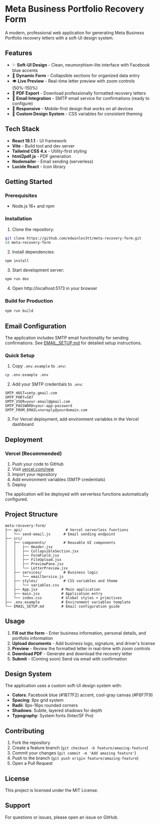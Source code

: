 # Meta Business Portfolio Recovery Form

A modern, professional web application for generating Meta Business Portfolio recovery letters with a soft-UI design system.

## Features

- ✨ **Soft-UI Design** - Clean, neumorphism-lite interface with Facebook blue accents
- 📝 **Dynamic Form** - Collapsible sections for organized data entry
- 👁️ **Live Preview** - Real-time letter preview with zoom controls (50%-150%)
- 📄 **PDF Export** - Download professionally formatted recovery letters
- 📧 **Email Integration** - SMTP email service for confirmations (ready to configure)
- 📱 **Responsive** - Mobile-first design that works on all devices
- 🎨 **Custom Design System** - CSS variables for consistent theming

## Tech Stack

- **React 19.1.1** - UI framework
- **Vite** - Build tool and dev server
- **Tailwind CSS 4.x** - Utility-first styling
- **html2pdf.js** - PDF generation
- **Nodemailer** - Email sending (serverless)
- **Lucide React** - Icon library

## Getting Started

### Prerequisites

- Node.js 16+ and npm

### Installation

1. Clone the repository:
```bash
git clone https://github.com/edwinlov3tt/meta-recovery-form.git
cd meta-recovery-form
```

2. Install dependencies:
```bash
npm install
```

3. Start development server:
```bash
npm run dev
```

4. Open http://localhost:5173 in your browser

### Build for Production

```bash
npm run build
```

## Email Configuration

The application includes SMTP email functionality for sending confirmations. See [EMAIL_SETUP.md](./EMAIL_SETUP.md) for detailed setup instructions.

### Quick Setup

1. Copy `.env.example` to `.env`:
```bash
cp .env.example .env
```

2. Add your SMTP credentials to `.env`:
```env
SMTP_HOST=smtp.gmail.com
SMTP_PORT=587
SMTP_USER=your-email@gmail.com
SMTP_PASSWORD=your-app-password
SMTP_FROM_EMAIL=noreply@yourdomain.com
```

3. For Vercel deployment, add environment variables in the Vercel dashboard

## Deployment

### Vercel (Recommended)

1. Push your code to GitHub
2. Visit [vercel.com/new](https://vercel.com/new)
3. Import your repository
4. Add environment variables (SMTP credentials)
5. Deploy

The application will be deployed with serverless functions automatically configured.

## Project Structure

```
meta-recovery-form/
├── api/                    # Vercel serverless functions
│   └── send-email.js      # Email sending endpoint
├── src/
│   ├── components/        # Reusable UI components
│   │   ├── Header.jsx
│   │   ├── CollapsibleSection.jsx
│   │   ├── FormField.jsx
│   │   ├── FileUpload.jsx
│   │   ├── PreviewPane.jsx
│   │   └── LetterPreview.jsx
│   ├── services/          # Business logic
│   │   └── emailService.js
│   ├── styles/            # CSS variables and theme
│   │   └── variables.css
│   ├── App.jsx           # Main application
│   ├── main.jsx          # Application entry
│   └── index.css         # Global styles + primitives
├── .env.example          # Environment variables template
└── EMAIL_SETUP.md        # Email configuration guide
```

## Usage

1. **Fill out the form** - Enter business information, personal details, and portfolio information
2. **Upload documents** - Add business logo, signature, and driver's license
3. **Preview** - Review the formatted letter in real-time with zoom controls
4. **Download PDF** - Generate and download the recovery letter
5. **Submit** - (Coming soon) Send via email with confirmation

## Design System

The application uses a custom soft-UI design system with:

- **Colors**: Facebook blue (#1877F2) accent, cool-gray canvas (#F6F7F9)
- **Spacing**: 8px grid system
- **Radii**: 8px-16px rounded corners
- **Shadows**: Subtle, layered shadows for depth
- **Typography**: System fonts (Inter/SF Pro)

## Contributing

1. Fork the repository
2. Create a feature branch (`git checkout -b feature/amazing-feature`)
3. Commit your changes (`git commit -m 'Add amazing feature'`)
4. Push to the branch (`git push origin feature/amazing-feature`)
5. Open a Pull Request

## License

This project is licensed under the MIT License.

## Support

For questions or issues, please open an issue on GitHub.
